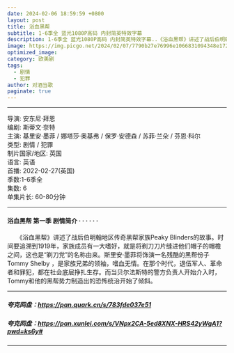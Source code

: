 ```yaml
---
date: 2024-02-06 18:59:59 +0800
layout: post
title: 浴血黑帮
subtitle: 1-6季全 蓝光1080P高码 内封简英特效字幕
description: 1-6季全 蓝光1080P高码 内封简英特效字幕..《浴血黑帮》讲述了战后伯明翰地区传奇黑帮家族Peaky Blinders的故事。时间要追溯到1919年，家族成员有一大嗜好，就是将剃刀刀片缝进他们帽子的帽檐之间，这也是“剃刀党”的名称由来...
image: https://img.picgo.net/2024/02/07/7790b27e76996e1066831094348e172dd24fde233b25f927.webp
optimized_image: 
category: 欧美剧
tags:
  - 剧情
  - 犯罪
author: 对酒当歌
paginate: true
---
```


---

导演: 安东尼·拜恩  
编剧: 斯蒂文·奈特  
主演: 基里安·墨菲 / 娜塔莎·奥基弗 / 保罗·安德森 / 苏菲·兰朵 / 芬恩·科尔  
类型: 剧情 / 犯罪  
制片国家/地区: 英国  
语言: 英语  
首播: 2022-02-27(英国)  
季数:1-6季全  
集数: 6  
单集片长: 60-80分钟  

---

#### 浴血黑帮 第一季 剧情简介 · · · · · ·

　　《浴血黑帮》讲述了战后伯明翰地区传奇黑帮家族Peaky Blinders的故事。时间要追溯到1919年，家族成员有一大嗜好，就是将剃刀刀片缝进他们帽子的帽檐之间，这也是“剃刀党”的名称由来。斯里安·墨菲将饰演一名残酷的黑帮份子Tommy Shelby ，是家族兄弟的领袖，嗜血无情。在那个时代，退伍军人、革命者和罪犯，都在社会底层挣扎生存。而当贝尔法斯特的警方负责人开始介入时，Tommy和他的黑帮势力制造出的恐怖统治开始了倾斜。

---

##### 夸克网盘：<https://pan.quark.cn/s/783fde037e51>

##### 夸克网盘：<https://pan.xunlei.com/s/VNpx2CA-5ed8XNX-HRS42yWgA1?pwd=ks6y#>

---
